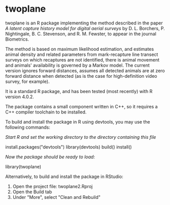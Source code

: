 twoplane
======

twoplane is an R package implementing the method described in the paper _A latent capture history model for digital aerial surveys_ by D. L. Borchers, P. Nightingale, B. C. Stevenson, and R. M. Fewster, to appear in the journal Biometrics. 

The method is based on maximum likelihood estimation, and estimates animal density and related parameters from mark-recapture line transect surveys on which recaptures are not identified, there is animal movement and animals' availability is governed by a Markov model. The current version ignores forward distances, assumes all detected animals are at zero forward distance when detected (as is the case for high-definition video survey, for example).

It is a standard R package, and has been tested (most recently) with R version 4.0.2. 

The package contains a small component written in C++, so it requires a C++ compiler toolchain to be installed. 

To build and install the package in R using devtools, you may use the following commands:

_Start R and set the working directory to the directory containing this file_

install.packages("devtools")
library(devtools)
build()
install()

_Now the package should be ready to load:_

library(twoplane)

Alternatively, to build and install the package in RStudio:
1. Open the project file: twoplane2.Rproj 
2. Open the Build tab
3. Under "More", select "Clean and Rebuild"





